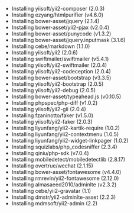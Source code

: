   - Installing yiisoft/yii2-composer (2.0.3)  
  - Installing ezyang/htmlpurifier (v4.6.0)  
  - Installing bower-asset/jquery (2.1.4)  
  - Installing bower-asset/yii2-pjax (v2.0.4)  
  - Installing bower-asset/punycode (v1.3.2)  
  - Installing bower-asset/jquery.inputmask (3.1.6)  
  - Installing cebe/markdown (1.1.0)  
  - Installing yiisoft/yii2 (2.0.6)  
  - Installing swiftmailer/swiftmailer (v5.4.1)  
  - Installing yiisoft/yii2-swiftmailer (2.0.4)  
  - Installing yiisoft/yii2-codeception (2.0.4)  
  - Installing bower-asset/bootstrap (v3.3.5)  
  - Installing yiisoft/yii2-bootstrap (2.0.5)  
  - Installing yiisoft/yii2-debug (2.0.5)  
  - Installing bower-asset/typeahead.js (v0.10.5)  
  - Installing phpspec/php-diff (v1.0.2)  
  - Installing yiisoft/yii2-gii (2.0.4)  
  - Installing fzaninotto/faker (v1.5.0)  
  - Installing yiisoft/yii2-faker (2.0.3)  
  - Installing liyunfang/yii2-kartik-require (1.0.2)  
  - Installing liyunfang/yii2-contextmenu (1.0.5)  
  - Installing liyunfang/yii2-widget-linkpager (1.0.2)  
  - Installing squizlabs/php_codesniffer (2.3.4)  
  - Installing qiniu/php-sdk (v7.0.4)  
  - Installing mobiledetect/mobiledetectlib (2.8.17)  
  - Installing overtrue/wechat (2.1.15)  
  - Installing bower-asset/fontawesome (v4.4.0)  
  - Installing rmrevin/yii2-fontawesome (2.12.0)  
  - Installing almasaeed2010/adminlte (v2.3.2)  
  - Installing cebe/yii2-gravatar (1.1)  
  - Installing dmstr/yii2-adminlte-asset (2.2.3)  
  - Installing mdmsoft/yii2-admin (2.2)  